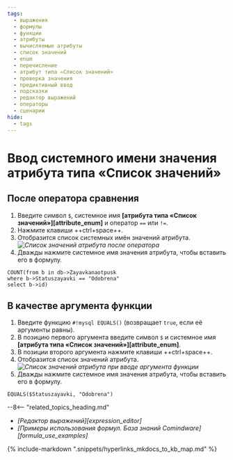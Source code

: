 ```yaml
---
tags:
  - выражения
  - формулы
  - функции
  - атрибуты
  - вычисляемые атрибуты
  - список значений
  - enum
  - перечисление
  - атрибут типа «Список значений»
  - проверка значения
  - предиктивный ввод
  - подсказки
  - редактор выражений
  - операторы
  - сценарии
hide:
  - tags
---
```


# Ввод системного имени значения атрибута типа «Список значений»

## После оператора сравнения

1. Введите символ `$`, системное имя **[атрибута типа «Список значений»][attribute_enum]** и оператор `==` или `!=`.
2. Нажмите клавиши ++ctrl+space++.
3. Отобразится список системных имён значений атрибута.
    *![Список значений атрибута после оператора](formula_editor_enum_autocomplete.png)*
4. Дважды нажмите системное имя значения атрибута, чтобы вставить его в формулу.
  ```mysql title="Пример: формула, возвращающая количество записей в шаблоне Zayavkanaotpusk со значением атрибута Statuszayavki, равным Odobrena"
  COUNT(from b in db->Zayavkanaotpusk
  where b->Statuszayavki == "Odobrena"
  select b->id)
  ```

## В качестве аргумента функции

1. Введите функцию `#!mysql EQUALS()` (возвращает `true`, если её аргументы равны).
2. В позицию первого аргумента введите символ `$` и системное имя **[атрибута типа «Список значений»][attribute_enum]**.
2. В позиции второго аргумента нажмите клавиши ++ctrl+space++.
3. Отобразится список значений атрибута.
    *![Список значений атрибута при вводе аргумента функции](formula_editor_enum_function_autocomplete.png)*
4. Дважды нажмите системное имя значения атрибута, чтобы вставить его в формулу.

  ```mysql title="Пример: формула возвращающая true, если в текущей записи атрибут Statuszayavki имеет значение Odobrena"
  EQUALS($Statuszayavki, "Odobrena")
  ```

<div class="relatedTopics" markdown="block">

--8<-- "related_topics_heading.md"

- _[Редактор выражений][expression_editor]_
- _[Примеры использования формул. База знаний Comindware][formula_use_examples]_

</div>

{% include-markdown ".snippets/hyperlinks_mkdocs_to_kb_map.md" %}
